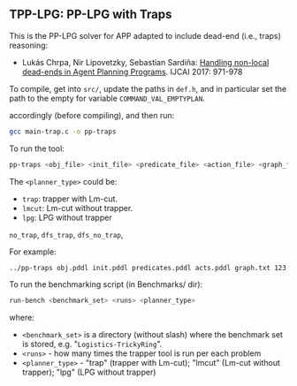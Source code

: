 ## TPP-LPG: PP-LPG with Traps

This is the PP-LPG solver for APP adapted to include dead-end (i.e., traps) reasoning:

* Lukás Chrpa, Nir Lipovetzky, Sebastian Sardiña: [Handling non-local dead-ends in Agent Planning Programs](https://www.ijcai.org/Proceedings/2017/135). IJCAI 2017: 971-978

To compile, get into `src/`, update the paths in `def.h`, and in particular set the path to the empty for variable `COMMAND_VAL_EMPTYPLAN`.

accordingly (before compiling), and then run:

```bash
gcc main-trap.c -o pp-traps
```

To run the tool:

```bash
pp-traps <obj_file> <init_file> <predicate_file> <action_file> <graph_file> <seed> <planner_type>
```

The `<planner_type>` could be:

* `trap`: trapper with Lm-cut.
* `lmcut`: Lm-cut without trapper. 
* `lpg`: LPG without trapper

 `no_trap`, `dfs_trap`, `dfs_no_trap`,

For example:

```bash
../pp-traps obj.pddl init.pddl predicates.pddl acts.pddl graph.txt 123 lpg
```

To run the benchmarking script (in Benchmarks/ dir):

```bash
run-bench <benchmark_set> <runs> <planner_type>
```

where:

* `<benchmark_set>` is a directory (without slash) where the benchmark set is stored, e.g. "`Logistics-TrickyRing`".
* `<runs>` - how many times the trapper tool is run per each problem
* `<planner_type>` - "trap" (trapper with Lm-cut); "lmcut" (Lm-cut without trapper); "lpg" (LPG without trapper)
